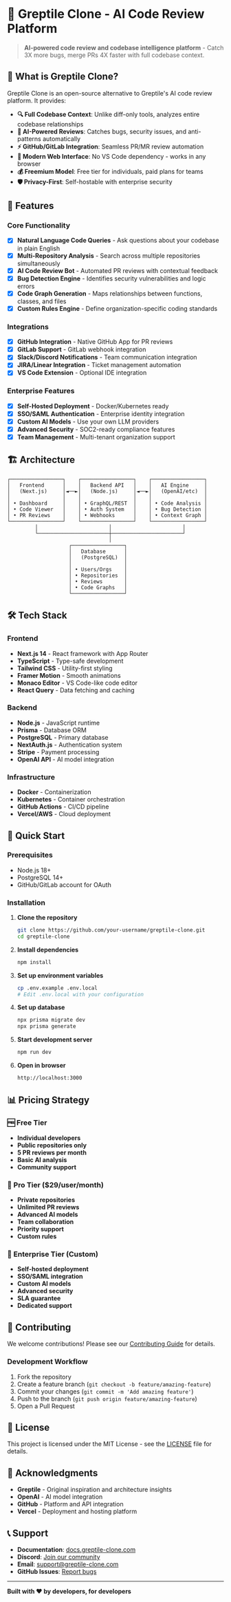 # 🦎 Greptile Clone - AI Code Review Platform

> **AI-powered code review and codebase intelligence platform** - Catch 3X more bugs, merge PRs 4X faster with full codebase context.

## 🎯 **What is Greptile Clone?**

Greptile Clone is an open-source alternative to Greptile's AI code review platform. It provides:

- **🔍 Full Codebase Context**: Unlike diff-only tools, analyzes entire codebase relationships
- **🤖 AI-Powered Reviews**: Catches bugs, security issues, and anti-patterns automatically  
- **⚡ GitHub/GitLab Integration**: Seamless PR/MR review automation
- **🎨 Modern Web Interface**: No VS Code dependency - works in any browser
- **💰 Freemium Model**: Free tier for individuals, paid plans for teams
- **🛡️ Privacy-First**: Self-hostable with enterprise security

## 🚀 **Features**

### **Core Functionality**
- [x] **Natural Language Code Queries** - Ask questions about your codebase in plain English
- [x] **Multi-Repository Analysis** - Search across multiple repositories simultaneously  
- [x] **AI Code Review Bot** - Automated PR reviews with contextual feedback
- [x] **Bug Detection Engine** - Identifies security vulnerabilities and logic errors
- [x] **Code Graph Generation** - Maps relationships between functions, classes, and files
- [x] **Custom Rules Engine** - Define organization-specific coding standards

### **Integrations**
- [x] **GitHub Integration** - Native GitHub App for PR reviews
- [x] **GitLab Support** - GitLab webhook integration
- [x] **Slack/Discord Notifications** - Team communication integration
- [x] **JIRA/Linear Integration** - Ticket management automation
- [x] **VS Code Extension** - Optional IDE integration

### **Enterprise Features**
- [x] **Self-Hosted Deployment** - Docker/Kubernetes ready
- [x] **SSO/SAML Authentication** - Enterprise identity integration
- [x] **Custom AI Models** - Use your own LLM providers
- [x] **Advanced Security** - SOC2-ready compliance features
- [x] **Team Management** - Multi-tenant organization support

## 🏗️ **Architecture**

```
┌─────────────────┐    ┌─────────────────┐    ┌─────────────────┐
│   Frontend      │    │   Backend API   │    │   AI Engine     │
│   (Next.js)     │◄──►│   (Node.js)     │◄──►│   (OpenAI/etc)  │
│                 │    │                 │    │                 │
│ • Dashboard     │    │ • GraphQL/REST  │    │ • Code Analysis │
│ • Code Viewer   │    │ • Auth System   │    │ • Bug Detection │
│ • PR Reviews    │    │ • Webhooks      │    │ • Context Graph │
└─────────────────┘    └─────────────────┘    └─────────────────┘
         │                       │                       │
         └───────────────────────┼───────────────────────┘
                                 │
                    ┌─────────────────┐
                    │   Database      │
                    │   (PostgreSQL)  │
                    │                 │
                    │ • Users/Orgs    │
                    │ • Repositories  │
                    │ • Reviews       │
                    │ • Code Graphs   │
                    └─────────────────┘
```

## 🛠️ **Tech Stack**

### **Frontend**
- **Next.js 14** - React framework with App Router
- **TypeScript** - Type-safe development
- **Tailwind CSS** - Utility-first styling
- **Framer Motion** - Smooth animations
- **Monaco Editor** - VS Code-like code editor
- **React Query** - Data fetching and caching

### **Backend**
- **Node.js** - JavaScript runtime
- **Prisma** - Database ORM
- **PostgreSQL** - Primary database
- **NextAuth.js** - Authentication system
- **Stripe** - Payment processing
- **OpenAI API** - AI model integration

### **Infrastructure**
- **Docker** - Containerization
- **Kubernetes** - Container orchestration
- **GitHub Actions** - CI/CD pipeline
- **Vercel/AWS** - Cloud deployment

## 🚀 **Quick Start**

### **Prerequisites**
- Node.js 18+ 
- PostgreSQL 14+
- GitHub/GitLab account for OAuth

### **Installation**

1. **Clone the repository**
   ```bash
   git clone https://github.com/your-username/greptile-clone.git
   cd greptile-clone
   ```

2. **Install dependencies**
   ```bash
   npm install
   ```

3. **Set up environment variables**
   ```bash
   cp .env.example .env.local
   # Edit .env.local with your configuration
   ```

4. **Set up database**
   ```bash
   npx prisma migrate dev
   npx prisma generate
   ```

5. **Start development server**
   ```bash
   npm run dev
   ```

6. **Open in browser**
   ```
   http://localhost:3000
   ```

## 📊 **Pricing Strategy**

### **🆓 Free Tier**
- **Individual developers**
- **Public repositories only**
- **5 PR reviews per month**
- **Basic AI analysis**
- **Community support**

### **💼 Pro Tier ($29/user/month)**
- **Private repositories**
- **Unlimited PR reviews**  
- **Advanced AI models**
- **Team collaboration**
- **Priority support**
- **Custom rules**

### **🏢 Enterprise Tier (Custom)**
- **Self-hosted deployment**
- **SSO/SAML integration**
- **Custom AI models**
- **Advanced security**
- **SLA guarantee**
- **Dedicated support**

## 🤝 **Contributing**

We welcome contributions! Please see our [Contributing Guide](CONTRIBUTING.md) for details.

### **Development Workflow**
1. Fork the repository
2. Create a feature branch (`git checkout -b feature/amazing-feature`)
3. Commit your changes (`git commit -m 'Add amazing feature'`)
4. Push to the branch (`git push origin feature/amazing-feature`)
5. Open a Pull Request

## 📜 **License**

This project is licensed under the MIT License - see the [LICENSE](LICENSE) file for details.

## 🙏 **Acknowledgments**

- **Greptile** - Original inspiration and architecture insights
- **OpenAI** - AI model integration
- **GitHub** - Platform and API integration
- **Vercel** - Deployment and hosting platform

## 📞 **Support**

- **Documentation**: [docs.greptile-clone.com](https://docs.greptile-clone.com)
- **Discord**: [Join our community](https://discord.gg/greptile-clone)
- **Email**: support@greptile-clone.com
- **GitHub Issues**: [Report bugs](https://github.com/your-username/greptile-clone/issues)

---

**Built with ❤️ by developers, for developers** 